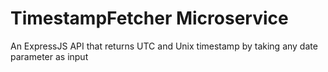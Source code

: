 # TimestampFetcher Microservice

An ExpressJS API that returns UTC and Unix timestamp by taking any date parameter as input



